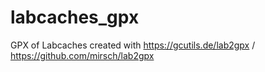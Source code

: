 # labcaches_gpx
GPX of Labcaches created with https://gcutils.de/lab2gpx / https://github.com/mirsch/lab2gpx
